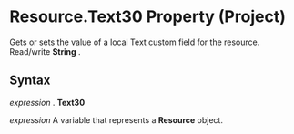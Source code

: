 
# Resource.Text30 Property (Project)

Gets or sets the value of a local Text custom field for the resource. Read/write  **String** .


## Syntax

 _expression_ . **Text30**

 _expression_ A variable that represents a **Resource** object.

